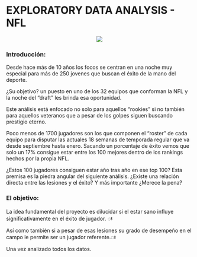 # EXPLORATORY DATA ANALYSIS - NFL 
<div id="header" align="center">
  <img src="https://www.sportscasting.com/wp-content/uploads/2020/04/Brian-Dawkins-Eagles-2004.jpg" width=""/>
</div>

### **Introducción:**

Desde hace más de 10 años los focos se centran en una noche
muy especial para más de 250 jovenes que buscan el éxito de la mano
del deporte.

¿Su objetivo? un puesto en uno de los 32 equipos que conforman la NFL y la noche del “draft” les brinda esa oportunidad.

Este análisis está enfocado no solo para aquellos “rookies” si no
también para aquellos veteranos que a pesar de los golpes siguen
buscando prestigio eterno.

Poco menos de 1700 jugadores son los que componen el “roster” de
cada equipo para disputar las actuales 18 semanas de temporada
regular que va desde septiembre hasta enero. Sacando un porcentaje
de éxito vemos que solo un 17% consigue estar entre los 100 mejores
dentro de los rankings hechos por la propia NFL.

¿Estos 100 jugadores consiguen estar año tras año en ese top 100?
Esta premisa es la piedra angular del siguiente análisis. ¿Existe una
relación directa entre las lesiones y el éxito? Y más importante ¿Merece
la pena?

### **El objetivo:**
La idea fundamental del proyecto es dilucidar si el estar sano inﬂuye
signiﬁcativamente en el éxito de jugador. ꢁ

Así como también si a pesar de esas lesiones su grado de desempeño en el campo le permite ser un jugador referente.ꢁ

Una vez analizado todos los datos.

